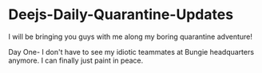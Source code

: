 # Deejs-Daily-Quarantine-Updates
I will be bringing you guys with me along my boring quarantine adventure!

Day One- I don't have to see my idiotic teammates at Bungie headquarters anymore. I can finally just paint in peace.


